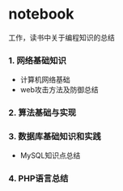 # notebook
工作，读书中关于编程知识的总结

### 1. 网络基础知识
* 计算机网络基础
* web攻击方法及防御总结

### 2. 算法基础与实现

### 3. 数据库基础知识和实践
* MySQL知识点总结
### 4. PHP语言总结

